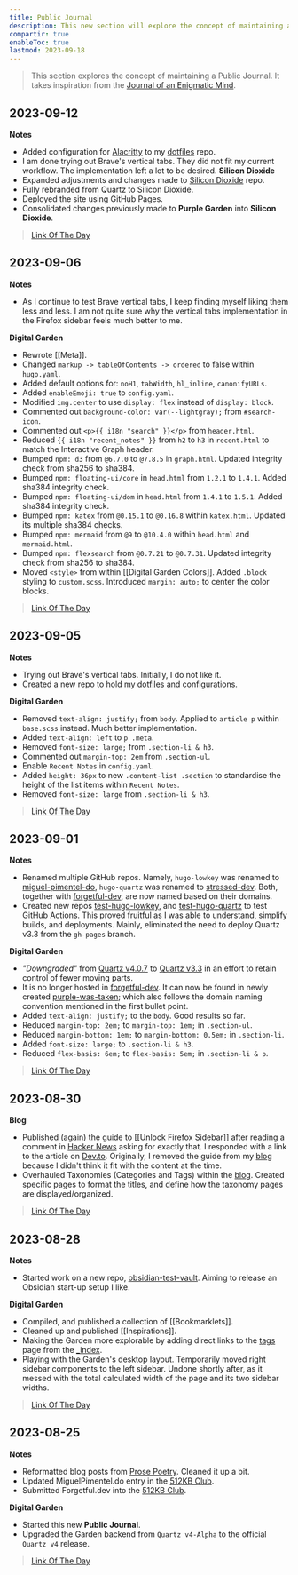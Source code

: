 ```yaml
---
title: Public Journal
description: This new section will explore the concept of maintaining a Public Journal. It takes inspiration from The Journal of an Enigmatic Mind.
compartir: true
enableToc: true
lastmod: 2023-09-18
---
```


> This section explores the concept of maintaining a Public Journal.
> It takes inspiration from the [Journal of an Enigmatic Mind](https://speyllsite.pages.dev/journal/).

## 2023-09-12

**Notes**
* Added configuration for [Alacritty](https://github.com/alacritty/alacritty) to my [dotfiles](https://github.com/semanticdata/dotfiles) repo.
* I am done trying out Brave's vertical tabs. They did not fit my current workflow. The implementation left a lot to be desired.
**Silicon Dioxide**
* Expanded adjustments and changes made to [Silicon Dioxide](https://github.com/semanticdata/silicon-dioxide) repo.
* Fully rebranded from Quartz to Silicon Dioxide.
* Deployed the site using GitHub Pages.
* Consolidated changes previously made to **Purple Garden** into **Silicon Dioxide**.

> [Link Of The Day](https://en.wikipedia.org/wiki/Illegal_number?useskin=vector)

## 2023-09-06

**Notes**
* As I continue to test Brave vertical tabs, I keep finding myself liking them less and less. I am not quite sure why the vertical tabs implementation in the Firefox sidebar feels much better to me.

**Digital Garden**
* Rewrote [[Meta]].
* Changed `markup -> tableOfContents -> ordered` to false within `hugo.yaml`.
* Added default options for: `noH1`, `tabWidth`, `hl_inline`, `canonifyURLs`.
* Added `enableEmoji: true` to `config.yaml`.
* Modified `img.center` to use `display: flex` instead of `display: block`.
* Commented out `background-color: var(--lightgray);` from `#search-icon`.
* Commented out `<p>{{ i18n "search" }}</p>` from `header.html`.
* Reduced `{{ i18n "recent_notes" }}` from `h2` to `h3` in `recent.html` to match the Interactive Graph header.
* Bumped `npm: d3` from `@6.7.0` to `@7.8.5` in `graph.html`. Updated integrity check from sha256 to sha384.
* Bumped `npm: floating-ui/core` in `head.html` from `1.2.1` to `1.4.1`. Added sha384 integrity check.
* Bumped `npm: floating-ui/dom` in `head.html` from `1.4.1` to `1.5.1`. Added sha384 integrity check.
* Bumped `npm: katex` from `@0.15.1` to `@0.16.8` within `katex.html`. Updated its multiple sha384 checks.
* Bumped `npm: mermaid` from `@9` to `@10.4.0` within `head.html` and `mermaid.html`.
* Bumped `npm: flexsearch` from `@0.7.21` to `@0.7.31`. Updated integrity check from sha256 to sha384.
* Moved `<style>` from within [[Digital Garden Colors]]. Added `.block` styling to `custom.scss`. Introduced `margin: auto;` to center the color blocks.

> [Link Of The Day](https://en.wikipedia.org/wiki/Karen_Silkwood?useskin=vector)

## 2023-09-05

**Notes**
* Trying out Brave's vertical tabs. Initially, I do not like it.
* Created a new repo to hold my [dotfiles](https://github.com/semanticdata/dotfiles) and configurations.

**Digital Garden**
* Removed `text-align: justify;` from `body`. Applied to `article p` within `base.scss` instead. Much better implementation.
* Added `text-align: left` to `p .meta`.
* Removed `font-size: large;` from `.section-li & h3`.
* Commented out `margin-top: 2em` from `.section-ul`.
* Enable `Recent Notes` in `config.yaml`.
* Added `height: 36px` to new `.content-list .section` to standardise the height of the list items within `Recent Notes`.
* Removed `font-size: large` from `.section-li & h3`.

> [Link Of The Day](https://en.wikipedia.org/wiki/Aaron_Swartz?useskin=vector)

## 2023-09-01

**Notes**
* Renamed multiple GitHub repos. Namely, `hugo-lowkey` was renamed to [miguel-pimentel-do](https://github.com/semanticdata/miguel-pimentel-do), `hugo-quartz` was renamed to [stressed-dev](https://github.com/semanticdata/stressed-dev). Both, together with [forgetful-dev](https://github.com/semanticdata/forgetful-dev), are now named based on their domains.
* Created new repos [test-hugo-lowkey](https://github.com/semanticdata/test-hugo-lowkey), and [test-hugo-quartz](https://github.com/semanticdata/test-hugo-quartz) to test GitHub Actions. This proved fruitful as I was able to understand, simplify builds, and deployments. Mainly, eliminated the need to deploy Quartz v3.3 from the `gh-pages` branch.

**Digital Garden**
* _"Downgraded"_ from [Quartz v4.0.7](https://github.com/semanticdata/forgetful-dev) to [Quartz v3.3](https://github.com/jackyzha0/quartz/tree/hugo) in an effort to retain control of fewer moving parts.
* It is no longer hosted in [forgetful-dev](https://github.com/semanticdata/forgetful-dev). It can now be found in newly created [purple-was-taken](https://github.com/semanticdata/purple-was-taken); which also follows the domain naming convention mentioned in the first bullet point.
* Added `text-align: justify;` to the `body`. Good results so far.
* Reduced `margin-top: 2em;` to `margin-top: 1em;` in `.section-ul`.
* Reduced `margin-bottom: 1em;` to `margin-bottom: 0.5em;` in `.section-li`.
* Added `font-size: large;` to `.section-li & h3`.
* Reduced `flex-basis: 6em;` to `flex-basis: 5em;` in `.section-li & p`.

> [Link Of The Day](https://en.m.wikipedia.org/wiki/Espalier)

## 2023-08-30

**Blog**
* Published (again) the guide to [[Unlock Firefox Sidebar]] after reading a comment in [Hacker News](https://news.ycombinator.com/) asking for exactly that. I responded with a link to the article on [Dev.to](https://dev.to/semanticdata/unlock-the-sidebar-width-in-firefox-22p0). Originally, I removed the guide from my [blog](https://miguelpimentel.do) because I didn't think it fit with the content at the time.
* Overhauled Taxonomies (Categories and Tags) within the [blog](https://miguelpimentel.do). Created specific pages to format the titles, and define how the taxonomy pages are displayed/organized.

> [Link Of The Day](https://en.wikipedia.org/wiki/Pheasant_Island)

## 2023-08-28

**Notes**
* Started work on a new repo, [obsidian-test-vault](https://github.com/semanticdata/obsidian-test-vault). Aiming to release an Obsidian start-up setup I like.

**Digital Garden**
* Compiled, and published a collection of [[Bookmarklets]].
* Cleaned up and published [[Inspirations]].
* Making the Garden more explorable by adding direct links to the [tags](tags/) page from the [_index](/).
* Playing with the Garden's desktop layout. Temporarily moved right sidebar components to the left sidebar. Undone shortly after, as it messed with the total calculated width of the page and its two sidebar widths.

> [Link Of The Day](https://en.wikipedia.org/wiki/Iceland_v_Iceland_Foods_Ltd)

## 2023-08-25

**Notes**
* Reformatted blog posts from [Prose Poetry](https://github.com/semanticdata/prose-poetry). Cleaned it up a bit.
* Updated MiguelPimentel.do entry in the [512KB Club](https://512kb.club/).
* Submitted Forgetful.dev into the [512KB Club](https://512kb.club/).

**Digital Garden**
* Started this new **Public Journal**.
* Upgraded the Garden backend from `Quartz v4-Alpha` to the official `Quartz v4` release.

> [Link Of The Day](https://en.m.wikipedia.org/wiki/Bus_factor)
